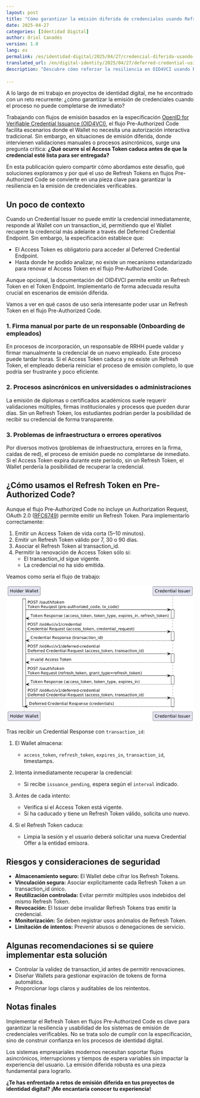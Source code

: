 ```yaml
---
layout: post
title: "Cómo garantizar la emisión diferida de credenciales usando Refresh Tokens"
date: 2025-04-27
categories: [Identidad Digital]
author: Oriol Canadés
version: 1.0
lang: es
permalink: /es/identidad-digital/2025/04/27/credencial-diferida-usando-refresh-token/
translated_url: /en/digital-identity/2025/04/27/deferred-credential-using-refresh-token/
description: "Descubre cómo reforzar la resiliencia en OID4VCI usando Refresh Tokens en flujos Pre-Authorized Code para gestionar emisiones diferidas."

---
```


A lo largo de mi trabajo en proyectos de identidad digital, me he encontrado con un reto recurrente: ¿cómo garantizar la emisión de credenciales cuando el proceso no puede completarse de inmediato?

Trabajando con flujos de emisión basados en la especificación [OpenID for Verifiable Credential Issuance (OID4VCI)](https://openid.github.io/OpenID4VCI/openid-4-verifiable-credential-issuance-wg-draft.html), el flujo Pre-Authorized Code facilita escenarios donde el Wallet no necesita una autorización interactiva tradicional. Sin embargo, en situaciones de emisión diferida, donde intervienen validaciones manuales o procesos asincrónicos, surge una pregunta crítica: **¿Qué ocurre si el Access Token caduca antes de que la credencial esté lista para ser entregada?**

En esta publicación quiero compartir cómo abordamos este desafío, qué soluciones exploramos y por qué el uso de Refresh Tokens en flujos Pre-Authorized Code se convierte en una pieza clave para garantizar la resiliencia en la emisión de credenciales verificables.

## Un poco de contexto

Cuando un Credential Issuer no puede emitir la credencial inmediatamente, responde al Wallet con un transaction_id, permitiendo que el Wallet recupere la credencial más adelante a través del Deferred Credential Endpoint. Sin embargo, la especificación establece que:

- El Access Token es obligatorio para acceder al Deferred Credential Endpoint.
- Hasta donde he podido analizar, no existe un mecanismo estandarizado para renovar el Access Token en el flujo Pre-Authorized Code.

Aunque opcional, la documentación del OID4VCI permite emitir un Refresh Token en el Token Endpoint. Implementarlo de forma adecuada resulta crucial en escenarios de emisión diferida.

Vamos a ver en qué casos de uso sería interesante poder usar un Refresh Token en el flujo Pre-Authorized Code.

### 1. Firma manual por parte de un responsable (Onboarding de empleados)

En procesos de incorporación, un responsable de RRHH puede validar y firmar manualmente la credencial de un nuevo empleado. Este proceso puede tardar horas. Si el Access Token caduca y no existe un Refresh Token, el empleado debería reiniciar el proceso de emisión completo, lo que podría ser frustrante y poco eficiente.

### 2. Procesos asincrónicos en universidades o administraciones

La emisión de diplomas o certificados académicos suele requerir validaciones múltiples, firmas institucionales y procesos que pueden durar días. Sin un Refresh Token, los estudiantes podrían perder la posibilidad de recibir su credencial de forma transparente.

### 3. Problemas de infraestructura o errores operativos

Por diversos motivos (problemas de infraestructura, errores en la firma, caídas de red), el proceso de emisión puede no completarse de inmediato. Si el Access Token expira durante este período, sin un Refresh Token, el Wallet perdería la posibilidad de recuperar la credencial.

## ¿Cómo usamos el Refresh Token en Pre-Authorized Code?

Aunque el flujo Pre-Authorized Code no incluye un Authorization Request, OAuth 2.0 ([RFC6749](https://datatracker.ietf.org/doc/html/rfc6749)) permite emitir un Refresh Token. Para implementarlo correctamente:

1. Emitir un Access Token de vida corta (5–10 minutos).
2. Emitir un Refresh Token válido por 7, 30 o 90 días.
3. Asociar el Refresh Token al transaction_id.
4. Permitir la renovación de Access Token sólo si:
    - El transaction_id sigue vigente.
    - La credencial no ha sido emitida.

Veamos como sería el flujo de trabajo:

![Deferred Credential Using Refresh Token](/assets/img/posts/deferred-credential-using-refresh-token.png)

Tras recibir un Credential Response con `transaction_id`:

1. El Wallet almacena:
    - `access_token`, `refresh_token`, `expires_in`, `transaction_id`, timestamps.

2. Intenta inmediatamente recuperar la credencial:
    - Si recibe `issuance_pending`, espera según el `interval` indicado.

3. Antes de cada intento:
    - Verifica si el Access Token está vigente.
    - Si ha caducado y tiene un Refresh Token válido, solicita uno nuevo.

4. Si el Refresh Token caduca:
    - Limpia la sesión y el usuario deberá solicitar una nueva Credential Offer a la entidad emisora.

## Riesgos y consideraciones de seguridad

- **Almacenamiento seguro:** El Wallet debe cifrar los Refresh Tokens.
- **Vinculación segura:** Asociar explícitamente cada Refresh Token a un transaction_id único.
- **Reutilización controlada:** Evitar permitir múltiples usos indebidos del mismo Refresh Token.
- **Revocación:** El Issuer debe invalidar Refresh Tokens tras emitir la credencial.
- **Monitorización:** Se deben registrar usos anómalos de Refresh Token.
- **Limitación de intentos:** Prevenir abusos o denegaciones de servicio.

## Algunas recomendaciones si se quiere implementar esta solución

- Controlar la validez de transaction_id antes de permitir renovaciones.
- Diseñar Wallets para gestionar expiración de tokens de forma automática.
- Proporcionar logs claros y auditables de los reintentos.

## Notas finales

Implementar el Refresh Token en flujos Pre-Authorized Code es clave para garantizar la resiliencia y usabilidad de los sistemas de emisión de credenciales verificables. No se trata solo de cumplir con la especificación, sino de construir confianza en los procesos de identidad digital.

Los sistemas empresariales modernos necesitan soportar flujos asincrónicos, interrupciones y tiempos de espera variables sin impactar la experiencia del usuario. La emisión diferida robusta es una pieza fundamental para lograrlo.

**¿Te has enfrentado a retos de emisión diferida en tus proyectos de identidad digital? ¡Me encantaría conocer tu experiencia!**
